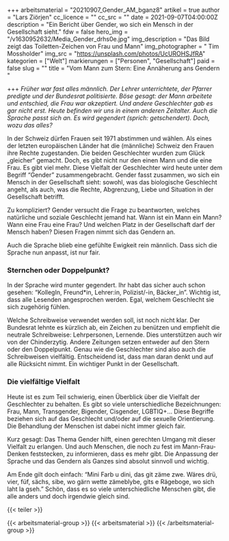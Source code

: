 +++
arbeitsmaterial = "20210907_Gender_AM_bganz8"
artikel = true
author = "Lars Ziörjen"
cc_licence = ""
cc_src = ""
date = 2021-09-07T04:00:00Z
description = "Ein Bericht über Gender, wo sich ein Mensch in der Gesellschaft sieht."
fdw = false
hero_img = "/v1630952632/Media_Gender_drhs0e.jpg"
img_description = "Das Bild zeigt das Toiletten-Zeichen von Frau und Mann"
img_photographer = " Tim Mossholder"
img_src = "https://unsplash.com/photos/UcUROHSJfRA"
kategorien = ["Welt"]
markierungen = ["Personen", "Gesellschaft"]
paid = false
slug = ""
title = "Vom Mann zum Stern: Eine Annäherung ans Gendern "

+++
_Früher war fast alles männlich. Der Lehrer unterrichtete, der Pfarrer predigte und der Bundesrat politisierte. Böse gesagt: der Mann arbeitete und entschied, die Frau war akzeptiert. Und andere Geschlechter gab es gar nicht erst. Heute befinden wir uns in einem anderen Zeitalter. Auch die Sprache passt sich an. Es wird gegendert (sprich: getschendert). Doch, wozu das alles?_

In der Schweiz dürfen Frauen seit 1971 abstimmen und wählen. Als eines der letzten europäischen Länder hat die (männliche) Schweiz den Frauen ihre Rechte zugestanden. Die beiden Geschlechter wurden zum Glück „gleicher“ gemacht. Doch, es gibt nicht nur den einen Mann und die eine Frau. Es gibt viel mehr. Diese Vielfalt der Geschlechter wird heute unter dem Begriff “Gender” zusammengebracht. Gender fasst zusammen, wo sich ein Mensch in der Gesellschaft sieht: sowohl, was das biologische Geschlecht angeht, als auch, was die Rechte, Abgrenzung, Liebe und Situation in der Gesellschaft betrifft.

Zu kompliziert? Gender versucht die Frage zu beantworten, welches natürliche und soziale Geschlecht jemand hat. Wann ist ein Mann ein Mann? Wann eine Frau eine Frau? Und welchen Platz in der Gesellschaft darf der Mensch haben? Diesen Fragen nimmt sich das Gendern an.

Auch die Sprache blieb eine gefühlte Ewigkeit rein männlich. Dass sich die Sprache nun anpasst, ist nur fair.

### Sternchen oder Doppelpunkt?

In der Sprache wird munter gegendert. Ihr habt das sicher auch schon gesehen: “KollegIn, Freund*in, Lehrer:in, Polizist/-in, Bäcker_in”. Wichtig ist, dass alle Lesenden angesprochen werden. Egal, welchem Geschlecht sie sich zugehörig fühlen.

Welche Schreibweise verwendet werden soll, ist noch nicht klar. Der Bundesrat lehnte es kürzlich ab, ein Zeichen zu benützen und empfiehlt die neutrale Schreibweise: Lehrpersonen, Lernende. Dies unterstützen auch wir von der Chinderzytig. Andere Zeitungen setzen entweder auf den Stern oder den Doppelpunkt. Genau wie die Geschlechter sind also auch die Schreibweisen vielfältig. Entscheidend ist, dass man daran denkt und auf alle Rücksicht nimmt. Ein wichtiger Punkt in der Gesellschaft.

### Die vielfältige Vielfalt

Heute ist es zum Teil schwierig, einen Überblick über die Vielfalt der Geschlechter zu behalten. Es gibt so viele unterschiedliche Bezeichnungen: Frau, Mann, Transgender, Bigender, Cisgender, LGBTIQ+... Diese Begriffe beziehen sich auf das Geschlecht und/oder auf die sexuelle Orientierung. Die Behandlung der Menschen ist dabei nicht immer gleich fair.

Kurz gesagt: Das Thema Gender hilft, einen gerechten Umgang mit dieser Vielfalt zu erlangen. Und auch Menschen, die noch zu fest im Mann-Frau-Denken feststecken, zu informieren, dass es mehr gibt. Die Anpassung der Sprache und das Gendern als Ganzes sind absolut sinnvoll und wichtig.

Am Ende gilt doch einfach: “Mini Farb u dini, das git zäme zwe. Wäres drü, vier, füf, sächs, sibe, wo gärn wette zämeblybe, gits e Rägeboge, wo sich laht la gseh.” Schön, dass es so viele unterschiedliche Menschen gibt, die alle anders und doch irgendwie gleich sind.

{{< teiler >}}

{{< arbeitsmaterial-group >}}
{{< arbeitsmaterial >}}
{{< /arbeitsmaterial-group >}}